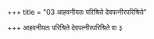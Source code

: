 +++
title = "03 आहवनीयतः परिश्रिते देवपत्नीरपरिश्रिते"

+++
आहवनीयतः परिश्रिते देवपत्नीरपरिश्रिते वा ३